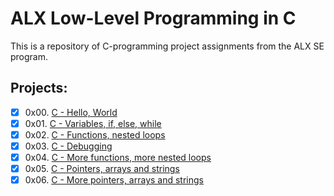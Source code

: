 # ALX Low-Level Programming in C
This is a repository of C-programming project assignments from the ALX SE program.

## Projects:
- [x] 0x00. [C - Hello, World](https://github.com/terrymk99/alx-low_level_programming/tree/master/0x00-hello_world)
- [x] 0x01. [C - Variables, if, else, while](https://github.com/terrymk99/alx-low_level_programming/tree/master/0x01-variables_if_else_while)
- [x] 0x02. [C - Functions, nested loops](https://github.com/terrymk99/alx-low_level_programming/tree/master/0x02-functions_nested_loops)
- [x] 0x03. [C - Debugging](https://github.com/terrymk99/alx-low_level_programming/tree/master/0x03-debugging)
- [x] 0x04. [C - More functions, more nested loops](https://github.com/terrymk99/alx-low_level_programming/tree/master/0x04-more_functions_nested_loops)
- [x] 0x05. [C - Pointers, arrays and strings](https://github.com/terrymk99/alx-low_level_programming/tree/master/0x05-pointers_arrays_strings)
- [x] 0x06. [C - More pointers, arrays and strings](https://github.com/terrymk99/alx-low_level_programming/tree/master/0x06-pointers_arrays_strings)
